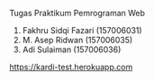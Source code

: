 Tugas Praktikum Pemrograman Web
1. Fakhru Sidqi Fazari (157006031)
2. M. Asep Ridwan (157006035)
3. Adi Sulaiman (157006036)

https://kardi-test.herokuapp.com
